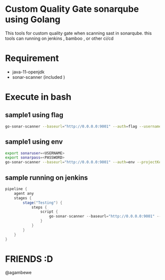 # Custom Quality Gate sonarqube using Golang

This tools for custom quality gate when scanning sast in sonarqube. this tools can running on jenkins , bamboo , or other ci/cd

# Requirement
- java-11-openjdk
- sonar-scanner (included )

# Execute in bash 

## sample1 using flag

```bash
go-sonar-scanner --baseurl="http://0.0.0.0:9001" --auth=flag --username=<USERNAME> --password=<PASSWORD> --projectKey=testing123 --qualityGate="sample-qg-1" --args="-Dsonar.login=<TOKEN> -Dsonar.projectKey=farm-app"
```

## sample1 using env
```bash
export sonaruser=<USERNAME>
export sonarpass=<PASSWORD>
go-sonar-scanner --baseurl="http://0.0.0.0:9001" --auth=env --projectKey=farm-app --qualityGate="sample-qg-1" --args="-Dsonar.login=<TOKEN> -Dsonar.projectKey=farm-app"
```

## sample running on jenkins

```groovy
pipeline {
	agent any 
	stages {
		stage("Testing") {
			steps {
				script {
                    go-sonar-scanner --baseurl="http://0.0.0.0:9001" --auth=flag --username=<USERNAME> --password=<PASSWORD> --projectKey=farm-app --qualityGate="sample-qg-1" --args="-Dsonar.login=<TOKEN> -Dsonar.projectKey=farm-app"
                }
            }
        }
    }
}
```

# FRIENDS :D
@agambewe
